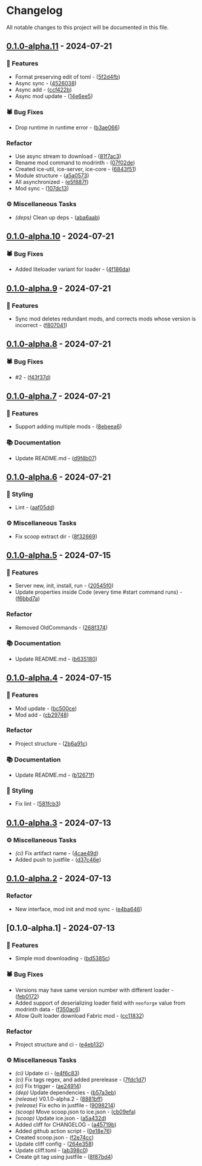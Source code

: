 # Changelog

All notable changes to this project will be documented in this file.

## [0.1.0-alpha.11](https://github.com/BJTUEventCameraSoftwareGroup/event-cam-software/compare/0.1.0-alpha.10..0.1.0-alpha.11) - 2024-07-21

### <!-- 0 -->🎈 Features


- Format preserving edit of toml - ([5f2d4fb](https://github.com/BJTUEventCameraSoftwareGroup/event-cam-software/commit/5f2d4fbbc9791b2e0b7c2e0edf44442e5695b607))
- Async sync - ([4526038](https://github.com/BJTUEventCameraSoftwareGroup/event-cam-software/commit/45260388bb4718174a8f581cb8deebd2f26ca773))
- Async add - ([ccf422b](https://github.com/BJTUEventCameraSoftwareGroup/event-cam-software/commit/ccf422bb1a740223d73637e0829c188d4f256b45))
- Async mod update - ([14e6ee5](https://github.com/BJTUEventCameraSoftwareGroup/event-cam-software/commit/14e6ee54feb6deac09cff2d6945a9b9188808d3b))

### <!-- 1 -->🕷️ Bug Fixes


- Drop runtime in runtime error - ([b3ae066](https://github.com/BJTUEventCameraSoftwareGroup/event-cam-software/commit/b3ae066358e7f781a9b0ee17cd7449dab98b7a08))

### <!-- 2 --> Refactor


- Use async stream to download - ([81f7ac3](https://github.com/BJTUEventCameraSoftwareGroup/event-cam-software/commit/81f7ac3ea615e70d7b7050cad856f78eee85fa7b))
- Rename mod command to modrinth - ([07f02de](https://github.com/BJTUEventCameraSoftwareGroup/event-cam-software/commit/07f02de50b915754a4fa97b8b153763718a3695b))
- Created ice-util, ice-server, ice-core - ([6843f51](https://github.com/BJTUEventCameraSoftwareGroup/event-cam-software/commit/6843f517184eb49205c7e14855938686aed6e144))
- Module structure - ([a5a0573](https://github.com/BJTUEventCameraSoftwareGroup/event-cam-software/commit/a5a0573d794c349313471ef0452a98e329167eb5))
- All asynchronized - ([e5f887f](https://github.com/BJTUEventCameraSoftwareGroup/event-cam-software/commit/e5f887f141c783656122314409a35c6f45aa3c13))
- Mod sync - ([107dc13](https://github.com/BJTUEventCameraSoftwareGroup/event-cam-software/commit/107dc13c5bfab4ff4733b1285327cf905466a5f2))

### <!-- 7 -->⚙️ Miscellaneous Tasks


- *(deps)* Clean up deps - ([aba6aab](https://github.com/BJTUEventCameraSoftwareGroup/event-cam-software/commit/aba6aab256afd3016dc6aedcf6bc2acb027e9483))

## [0.1.0-alpha.10](https://github.com/BJTUEventCameraSoftwareGroup/event-cam-software/compare/0.1.0-alpha.9..0.1.0-alpha.10) - 2024-07-21

### <!-- 1 -->🕷️ Bug Fixes


- Added liteloader variant for loader - ([4f186da](https://github.com/BJTUEventCameraSoftwareGroup/event-cam-software/commit/4f186da4dd49496599bb5c1ad4850c583a44861a))

## [0.1.0-alpha.9](https://github.com/BJTUEventCameraSoftwareGroup/event-cam-software/compare/0.1.0-alpha.8..0.1.0-alpha.9) - 2024-07-21

### <!-- 0 -->🎈 Features


- Sync mod deletes redundant mods, and corrects mods whose version is incorrect - ([f807041](https://github.com/BJTUEventCameraSoftwareGroup/event-cam-software/commit/f8070410ce16b67b265cb8e987b7ead05faa0aec))

## [0.1.0-alpha.8](https://github.com/BJTUEventCameraSoftwareGroup/event-cam-software/compare/0.1.0-alpha.7..0.1.0-alpha.8) - 2024-07-21

### <!-- 1 -->🕷️ Bug Fixes


- #2 - ([f43f37d](https://github.com/BJTUEventCameraSoftwareGroup/event-cam-software/commit/f43f37d4c6090170bf0f3a706669461b4e73c759))

## [0.1.0-alpha.7](https://github.com/BJTUEventCameraSoftwareGroup/event-cam-software/compare/0.1.0-alpha.6..0.1.0-alpha.7) - 2024-07-21

### <!-- 0 -->🎈 Features


- Support adding multiple mods - ([8ebeea6](https://github.com/BJTUEventCameraSoftwareGroup/event-cam-software/commit/8ebeea668a01cdf0154b5006cfd238c055c41345))

### <!-- 3 -->📚 Documentation


- Update README.md - ([d9f4b07](https://github.com/BJTUEventCameraSoftwareGroup/event-cam-software/commit/d9f4b074526c0eb7ee64832940c284f91ab48abb))

## [0.1.0-alpha.6](https://github.com/BJTUEventCameraSoftwareGroup/event-cam-software/compare/0.1.0-alpha.5..0.1.0-alpha.6) - 2024-07-21

### <!-- 5 -->🎨 Styling


- Lint - ([aaf05dd](https://github.com/BJTUEventCameraSoftwareGroup/event-cam-software/commit/aaf05dde098311ae4d5e62a793b6699b1c39a44a))

### <!-- 7 -->⚙️ Miscellaneous Tasks


- Fix scoop extract dir - ([8f32669](https://github.com/BJTUEventCameraSoftwareGroup/event-cam-software/commit/8f326699952a3bad184a7d1602f95930ec14cd04))

## [0.1.0-alpha.5](https://github.com/BJTUEventCameraSoftwareGroup/event-cam-software/compare/0.1.0-alpha.4..0.1.0-alpha.5) - 2024-07-15

### <!-- 0 -->🎈 Features


- Server new, init, install, run - ([20545f0](https://github.com/BJTUEventCameraSoftwareGroup/event-cam-software/commit/20545f07445d96206999eaf1ddd44f49cb12a191))
- Update properties inside Code (every time #start command runs) - ([f6bbd7a](https://github.com/BJTUEventCameraSoftwareGroup/event-cam-software/commit/f6bbd7a0e725b689f407f432cd51ca0c5d54e4b4))

### <!-- 2 --> Refactor


- Removed OldCommands - ([268f374](https://github.com/BJTUEventCameraSoftwareGroup/event-cam-software/commit/268f374ca00ed7acab85462a3f329f14491b422a))

### <!-- 3 -->📚 Documentation


- Update README.md - ([b635180](https://github.com/BJTUEventCameraSoftwareGroup/event-cam-software/commit/b635180a4faaee1bd602da242f6d3a598090f404))

## [0.1.0-alpha.4](https://github.com/BJTUEventCameraSoftwareGroup/event-cam-software/compare/0.1.0-alpha.3..0.1.0-alpha.4) - 2024-07-15

### <!-- 0 -->🎈 Features


- Mod update - ([bc500ce](https://github.com/BJTUEventCameraSoftwareGroup/event-cam-software/commit/bc500ce2d6bff0302c53531522f6cd00f1dff6b5))
- Mod add - ([cb29748](https://github.com/BJTUEventCameraSoftwareGroup/event-cam-software/commit/cb29748dce8f795b6b46756ef068dc74c410db7c))

### <!-- 2 --> Refactor


- Project structure - ([2b6a91c](https://github.com/BJTUEventCameraSoftwareGroup/event-cam-software/commit/2b6a91cde31519fcea34c3840f8ab462e7ffeee2))

### <!-- 3 -->📚 Documentation


- Update README.md - ([b12671f](https://github.com/BJTUEventCameraSoftwareGroup/event-cam-software/commit/b12671feeed3061462cb3372dbe1e5ca4b9ec8ab))

### <!-- 5 -->🎨 Styling


- Fix lint - ([581fcb3](https://github.com/BJTUEventCameraSoftwareGroup/event-cam-software/commit/581fcb34b8f8ecd361eef29e5e393a4b9ca49bca))

## [0.1.0-alpha.3](https://github.com/BJTUEventCameraSoftwareGroup/event-cam-software/compare/0.1.0-alpha.2..0.1.0-alpha.3) - 2024-07-13

### <!-- 7 -->⚙️ Miscellaneous Tasks


- *(ci)* Fix artifact name - ([4cae49d](https://github.com/BJTUEventCameraSoftwareGroup/event-cam-software/commit/4cae49d6bb14b40bad58b1ed198cfc1a7c2816ad))
- Added push to justfile - ([d37c46e](https://github.com/BJTUEventCameraSoftwareGroup/event-cam-software/commit/d37c46e9f5025dd4a25333f9e9a5d47afbfce10f))

## [0.1.0-alpha.2](https://github.com/BJTUEventCameraSoftwareGroup/event-cam-software/compare/0.1.0-alpha.1..0.1.0-alpha.2) - 2024-07-13

### <!-- 2 --> Refactor


- New interface, mod init and mod sync - ([e4ba646](https://github.com/BJTUEventCameraSoftwareGroup/event-cam-software/commit/e4ba646ba130a1ed187e47a3734f7db327e5525c))

## [0.1.0-alpha.1] - 2024-07-13

### <!-- 0 -->🎈 Features


- Simple mod downloading - ([bd5385c](https://github.com/BJTUEventCameraSoftwareGroup/event-cam-software/commit/bd5385c4f959b635adeb47e98e90e8f5c02e605f))

### <!-- 1 -->🕷️ Bug Fixes


- Versions may have same version number with different loader - ([feb0172](https://github.com/BJTUEventCameraSoftwareGroup/event-cam-software/commit/feb01721942e473b27f297ec1affdfb39be94e72))
- Added support of deserializing loader field with `neoforge` value from modrinth data - ([f350ac6](https://github.com/BJTUEventCameraSoftwareGroup/event-cam-software/commit/f350ac6401bc7be9438c1f545037fcce1a2b2d2d))
- Allow Quilt loader download Fabric mod - ([cc11832](https://github.com/BJTUEventCameraSoftwareGroup/event-cam-software/commit/cc118328f511bfee0644add9450ddfb3347d97db))

### <!-- 2 --> Refactor


- Project structure and ci - ([e4eb132](https://github.com/BJTUEventCameraSoftwareGroup/event-cam-software/commit/e4eb132e1087bcec5ee363de1dcfb549a988ab5b))

### <!-- 7 -->⚙️ Miscellaneous Tasks


- *(ci)* Update ci - ([e4f6c83](https://github.com/BJTUEventCameraSoftwareGroup/event-cam-software/commit/e4f6c830bbe730918a1ee8306173a50bb3bf3a56))
- *(ci)* Fix tags regex, and added prerelease - ([7fdc1d7](https://github.com/BJTUEventCameraSoftwareGroup/event-cam-software/commit/7fdc1d7962d93939b2cb459bd115f5880409d820))
- *(ci)* Fix trigger - ([ae24914](https://github.com/BJTUEventCameraSoftwareGroup/event-cam-software/commit/ae2491418310e27b4c55caf2d84783a7ed8c9274))
- *(dep)* Update dependencies - ([b57a3eb](https://github.com/BJTUEventCameraSoftwareGroup/event-cam-software/commit/b57a3ebfbac2d1ea2d03d47fa618751d53db1b0c))
- *(release)* V0.1.0-alpha.2 - ([8881bff](https://github.com/BJTUEventCameraSoftwareGroup/event-cam-software/commit/8881bff8ee1b64b993d0a94d91526a78d751f66b))
- *(release)* Fix echo in justfile - ([9098214](https://github.com/BJTUEventCameraSoftwareGroup/event-cam-software/commit/9098214ae572a9fe733fdefeb1a5fda61ad87902))
- *(scoop)* Move scoop.json to ice.json - ([cb09efa](https://github.com/BJTUEventCameraSoftwareGroup/event-cam-software/commit/cb09efa02b077cf5355b1658568abc37b3ffd007))
- *(scoop)* Update ice.json - ([a5a432d](https://github.com/BJTUEventCameraSoftwareGroup/event-cam-software/commit/a5a432d221f436370750b1e94ead7a23895d6efa))
- Added cliff for CHANGELOG - ([a45719b](https://github.com/BJTUEventCameraSoftwareGroup/event-cam-software/commit/a45719b753daaf6a4de30db7cf88307158ef1fe1))
- Added github action script - ([0e18e76](https://github.com/BJTUEventCameraSoftwareGroup/event-cam-software/commit/0e18e7699dbd8ee2d77884960d538eeb2b33cc88))
- Created scoop.json - ([f2e74cc](https://github.com/BJTUEventCameraSoftwareGroup/event-cam-software/commit/f2e74cc810690f4915739fb96d5883e9a9a9e474))
- Update cliff config - ([264e358](https://github.com/BJTUEventCameraSoftwareGroup/event-cam-software/commit/264e358283c486612ef8c8e64c9d7af76103e3df))
- Update cliff.toml - ([ab398c0](https://github.com/BJTUEventCameraSoftwareGroup/event-cam-software/commit/ab398c0b4fdd7f7f4bab265132f5be3771697fd3))
- Create git tag using justfile - ([8f87bd4](https://github.com/BJTUEventCameraSoftwareGroup/event-cam-software/commit/8f87bd44a6ba5853ced67aaf8c4b7ecfb9c1cd86))

<!-- generated by git-cliff -->
